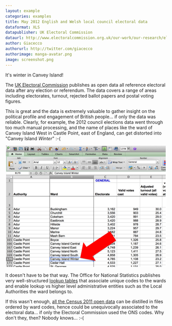 ```yaml
---
layout: example
categories: examples
title: May 2012 English and Welsh local council electoral data
dataformat: XLS
datapublisher: UK Electoral Commission
dataurl: http://www.electoralcommission.org.uk/our-work/our-research/electoral-data
author: Giacecco
authorurl: http://twitter.com/giacecco
authorimage: manga-avatar.png
image: screenshot.png
---
```


It's winter in Canvey Island!

The [UK Electoral Commission](http://www.electoralcommission.org.uk/) publishes as open data all reference electoral data after any election or referendum. The data covers a range of areas including electorates, turnout, rejected ballot papers and postal voting figures. 

This is great and the data is extremely valuable to gather insight on the political profile and engagement of British people... if only the data was reliable. Clearly, for example, the 2012 council elections data went through too much manual processing, and the name of places like the ward of Canvey Island West in Castle Point, east of England, can get distorted into "Canvey Island *Winter*" :-(

![It's winter in Canvey Island!](screenshot.png)  

It doesn't have to be that way. The Office for National Statistics publishes very well-structured [lookup tables](https://geoportal.statistics.gov.uk/geoportal/catalog/search/resource/details.page?uuid=%7B6E4A886F-45B4-4770-94FB-ABFA4EEE8F51%7D) that associate unique codes to the wards and enable lookup vs higher level administrative entities such as the Local Authorities the ward belongs to. 

If this wasn't enough, [all the Census 2011 open data](https://www.nomisweb.co.uk/census/2011) can be distilled in files ordered by ward codes, hence could be unequivocally associated to the electoral data... if only the Electoral Commission used the ONS codes. Why don't they, then? Nobody knows... :-( 